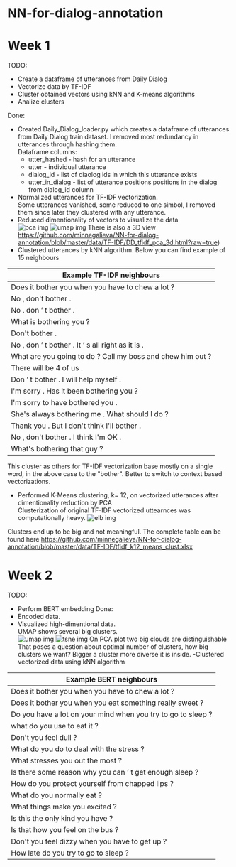 # NN-for-dialog-annotation

# Week 1

TODO:
 - Create a dataframe of utterances from Daily Dialog
 - Vectorize data by TF-IDF
 - Cluster obtained vectors using kNN and K-means algorithms
 - Analize clusters
 
 Done:
 - Created Daily_Dialog_loader.py which creates a dataframe of utterances from Daily Dialog train dataset.
I removed most redundancy in utterances through hashing them.<br>
Dataframe columns:
    * utter_hashed - hash for an utterance
    * utter - individual utterance
    * dialog_id - list of diaolog ids in which this utterance exists
    * utter_in_dialog - list of utterance positions positions in the dialog from dialog_id column
- Normalized utterances for TF-IDF vectorization.<br>
Some utterances vanished, some reduced to one simbol, I removed them since later they clustered with any utterance. 
-  Reduced dimentionality of vectors to visualize the data <br>
![pca img](https://github.com/minnegalieva/NN-for-dialog-annotation/blob/master/data/TF-IDF/DD_tfidf_pca_2d.png?raw=true)
![umap img](https://github.com/minnegalieva/NN-for-dialog-annotation/blob/master/data/TF-IDF/DD_tfidf_umap.png?raw=true)
There is also a 3D view https://github.com/minnegalieva/NN-for-dialog-annotation/blob/master/data/TF-IDF/DD_tfidf_pca_3d.html?raw=true)
- Clustered utterances by kNN algorithm. Below you can find example of 15 neighbours <br>

|Example TF-IDF neighbours|
|---|
| Does it bother you when you have to chew a lot ? |
| No , don't bother . |
| No . don ’ t bother . |
| What is bothering you ? |
| Don't bother . |
| No , don ’ t bother . It ’ s all right as it is . |
| What are you going to do ? Call my boss and chew him out ? |
| There will be 4 of us . |
| Don ’ t bother . I will help myself . |
| I'm sorry . Has it been bothering you ? |
| I'm sorry to have bothered you . |
| She's always bothering me . What should I do ? |
| Thank you . But I don't think I'll bother . |
| No , don't bother . I think I'm OK . |
|What's bothering that guy ? |

This cluster as others for TF-IDF vectorization base mostly on a single word, in the above case to the "bother". Better to switch to context based vectorizations.
- Performed K-Means clustering, k= 12, on vectorized utterances after dimentionality reduction by PCA <br>
Clusterization of original TF-IDF vectorized uttearnces was computationally heavy.
![elb img](https://github.com/minnegalieva/NN-for-dialog-annotation/blob/master/data/TF-IDF/tfidf_pca_kmeans_elbow.png?raw=true)

Clusters end up to be big and not meaningful. The complete table can be found  here https://github.com/minnegalieva/NN-for-dialog-annotation/blob/master/data/TF-IDF/tfidf_k12_means_clust.xlsx


# Week 2
TODO:
- Perform BERT embedding
Done:
- Encoded data.
- Visualized high-dimentional data. <br>
UMAP shows several big clusters.<br>
![umap img](https://github.com/minnegalieva/NN-for-dialog-annotation/blob/master/data/BERT/bert_nr_umap.png?raw=true)
![tsne img](https://github.com/minnegalieva/NN-for-dialog-annotation/blob/master/data/BERT/bert_nr_tsne.png?raw=true)
On PCA plot two big clouds are distinguishable 
That poses a question about optimal number of clusters, how big clusters we want? Bigger a cluster more diverse it is inside.
-Clustered vectorized data using kNN algorithm 

|Example BERT neighbours|
|---|
| Does it bother you when you have to chew a lot ? |
| Does it bother you when you eat something really sweet ? |
| Do you have a lot on your mind when you try to go to sleep ? |
| what do you use to eat it ? |
| Don't you feel dull ? |
| What do you do to deal with the stress ? |
|What stresses you out the most ? |
| Is there some reason why you can ’ t get enough sleep ? |
| How do you protect yourself from chapped lips ? |
| What do you normally eat ? |
| What things make you excited ? |
| Is this the only kind you have ? |
| Is that how you feel on the bus ? |
| Don't you feel dizzy when you have to get up ? |
| How late do you try to go to sleep ? |

